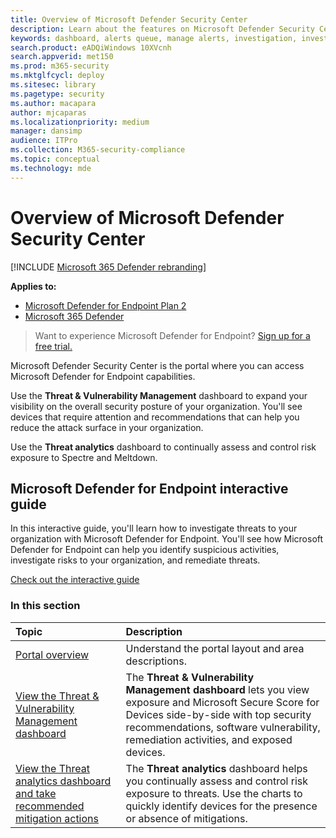 ```yaml
---
title: Overview of Microsoft Defender Security Center
description: Learn about the features on Microsoft Defender Security Center, including how alerts work, and suggestions on how to investigate possible breaches and attacks.
keywords: dashboard, alerts queue, manage alerts, investigation, investigate alerts, investigate devices, submit files, deep analysis, high, medium, low, severity, ioc, ioa
search.product: eADQiWindows 10XVcnh
search.appverid: met150
ms.prod: m365-security
ms.mktglfcycl: deploy
ms.sitesec: library
ms.pagetype: security
ms.author: macapara
author: mjcaparas
ms.localizationpriority: medium
manager: dansimp
audience: ITPro
ms.collection: M365-security-compliance
ms.topic: conceptual
ms.technology: mde
---
```


# Overview of Microsoft Defender Security Center

[!INCLUDE [Microsoft 365 Defender rebranding](../../includes/microsoft-defender.md)]


**Applies to:**
- [Microsoft Defender for Endpoint Plan 2](https://go.microsoft.com/fwlink/?linkid=2154037)
- [Microsoft 365 Defender](https://go.microsoft.com/fwlink/?linkid=2118804)


> Want to experience Microsoft Defender for Endpoint? [Sign up for a free trial.](https://signup.microsoft.com/create-account/signup?products=7f379fee-c4f9-4278-b0a1-e4c8c2fcdf7e&ru=https://aka.ms/MDEp2OpenTrial?ocid=docs-wdatp-usewdatp-abovefoldlink)

Microsoft Defender Security Center is the portal where you can access Microsoft Defender for Endpoint capabilities.

Use the **Threat & Vulnerability Management** dashboard to expand your visibility on the overall security posture of your organization. You'll see devices that require attention and recommendations that can help you reduce the attack surface in your organization.

Use the **Threat analytics** dashboard to continually assess and control risk exposure to Spectre and Meltdown.

## Microsoft Defender for Endpoint interactive guide
In this interactive guide, you'll learn how to investigate threats to your organization with Microsoft Defender for Endpoint. You'll see how Microsoft Defender for Endpoint can help you identify suspicious activities, investigate risks to your organization, and remediate threats.

[Check out the interactive guide](https://aka.ms/MSDE-IG)

### In this section

Topic | Description
:---|:---
[Portal overview](portal-overview.md) | Understand the portal layout and area descriptions.
[View the Threat & Vulnerability Management dashboard](tvm-dashboard-insights.md) | The **Threat & Vulnerability Management dashboard** lets you view exposure and Microsoft Secure Score for Devices side-by-side with top security recommendations, software vulnerability, remediation activities, and exposed devices.
[View the Threat analytics dashboard and take recommended mitigation actions](threat-analytics.md) | The **Threat analytics** dashboard helps you continually assess and control risk exposure to threats. Use the charts to quickly identify devices for the presence or absence of mitigations.
